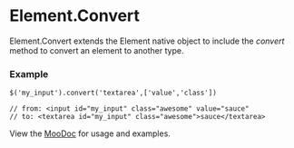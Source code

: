 Element.Convert
===============

Element.Convert extends the Element native object to include the _convert_ method to convert an element to another type.

### Example

    $('my_input').convert('textarea',['value','class'])
    
    // from: <input id="my_input" class="awesome" value="sauce"
    // to: <textarea id="my_input" class="awesome">sauce</textarea>

View the [MooDoc](http://moodocs.net/rpflo/mootools-rpflo/Element.Convert) for usage and examples.
